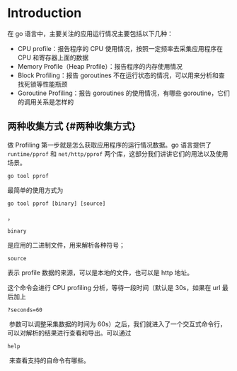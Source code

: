 # Introduction

在 go 语言中，主要关注的应用运行情况主要包括以下几种：

* CPU profile：报告程序的 CPU 使用情况，按照一定频率去采集应用程序在 CPU 和寄存器上面的数据
* Memory Profile（Heap Profile）：报告程序的内存使用情况
* Block Profiling：报告 goroutines 不在运行状态的情况，可以用来分析和查找死锁等性能瓶颈
* Goroutine Profiling：报告 goroutines 的使用情况，有哪些 goroutine，它们的调用关系是怎样的

## 两种收集方式 {#两种收集方式}

做 Profiling 第一步就是怎么获取应用程序的运行情况数据。go 语言提供了 `runtime/pprof` 和 `net/http/pprof` 两个库，这部分我们讲讲它们的用法以及使用场景。

`go tool pprof`

最简单的使用方式为

`go tool pprof [binary] [source]`

，

`binary`

是应用的二进制文件，用来解析各种符号；

`source`

表示 profile 数据的来源，可以是本地的文件，也可以是 http 地址。

这个命令会进行 CPU profiling 分析，等待一段时间（默认是 30s，如果在 url 最后加上 

`?seconds=60`

 参数可以调整采集数据的时间为 60s）之后，我们就进入了一个交互式命令行，可以对解析的结果进行查看和导出。可以通过 

`help`

 来查看支持的自命令有哪些。



